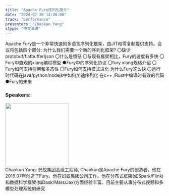 ```yaml
---
title: "Apache Fury序列化简介"
date: "2024-07-26 14:30:00" 
track: "performance"
presenters: "Chaokun Yang"
stype: "中文演讲"
---
```

Apache Fury是一个非常快速的多语言序列化框架，由JIT和零复制提供支持。会议将包括四个部分:
为什么我们需要一个新的序列化框架?
〇缺少protobuf/flatbuffer/json
〇什么是愤怒
〇与现有框架相比，Fury的速度有多快
〇Fury中直观的xlang编程模型
●Fury中的序列化协议
〇fury xlang规格介绍
〇Fury如何支持引用和多态性
〇Fury如何支持模式进化
为什么Fury这么快
〇运行时代码在java/python/nodejs中如何加速序列化
在c++ /Rust中编译时有效的代码
●Fury的未来
 ### Speakers: 
 <img src="https://sessionize.com/image/a277-400o400o1-pcpghHHPGF3j472n4XnVeG.jpg" width="200" /><br>Chaokun Yang: 蚂蚁集团高级工程师, Chaokun是Apache Fury的创造者，他在2019.07年创造了Fury。他在蚂蚁集团公司工作。他在分布式框架(如Spark/Flink)和数据科学框架(如Dask/Mars/Jax)方面经验丰富。目前主要从事分布式视频和多模型处理系统的研究

 <br><br>